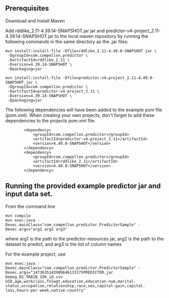 
## Prerequisites

Download and Install Maven

Add rddlike_2.11-4.39.14-SNAPSHOT.jar jar and predictor-v4-project_2.11-4.39.14-SNAPSHOT.jar 
to the *local* maven repository by running the following commands in the same directory as the .jar files:

```
mvn install:install-file -Dfile=rddlike_2.11-4.49.0-SNAPSHOT.jar \
 -DgroupId=com.compellon.predictor \
 -DartifactId=rddlike_2.11 \
 -Dversion=4.39.14-SNAPSHOT \
 -Dpackaging=jar
```

```
mvn install:install-file -Dfile=predictor-v4-project_2.11-4.49.0-SNAPSHOT.jar \
 -DgroupId=com.compellon.predictor \
 -DartifactId=predictor-v4-project_2.11 \
 -Dversion=4.39.14-SNAPSHOT \
 -Dpackaging=jar
```


The following dependencies will have been added to the example pom file (pom.xml). When creating your own projects, don't forget to add these dependencies to the projects pom.xml file.
```
        <dependency>
            <groupId>com.compellon.predictor</groupId>
            <artifactId>predictor-v4-project_2.11</artifactId>
            <version>4.49.0-SNAPSHOT</version>
        </dependency>
        <dependency>
            <groupId>com.compellon.predictor</groupId>
            <artifactId>rddlike_2.11</artifactId>
            <version>4.49.0-SNAPSHOT</version>
        </dependency>
```

## Running the provided example predictor jar and input data set.

From the command line
```
mvn compile
mvn exec:java -Dexec.mainClass="com.compellon.predictor.PredictorSample" -Dexec.args="arg1 arg2 arg3"

```
where arg1 is the path to the predictor-resources jar, arg2 is the path to the dataset to predict, and arg3 is the list of column names

For the example project, use
```
mvn exec:java -Dexec.mainClass="com.compellon.predictor.PredictorSample" -Dexec.args="1473635143909646133175PREDICTOR.jar Demog_DS_TRAIN_15K_id.csv UID,age,workclass,fnlwgt,education,education-num,marital-status,occupation,relationship,race,sex,capital-gain,capital-loss,hours-per-week,native-country"
```
